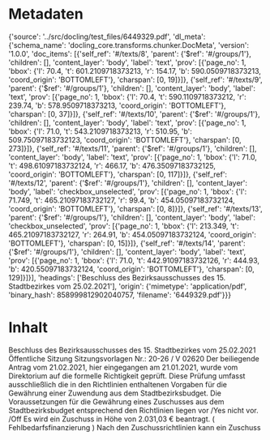 # Metadaten
{'source': '../src/docling/test_files/6449329.pdf', 'dl_meta': {'schema_name': 'docling_core.transforms.chunker.DocMeta', 'version': '1.0.0', 'doc_items': [{'self_ref': '#/texts/8', 'parent': {'$ref': '#/groups/1'}, 'children': [], 'content_layer': 'body', 'label': 'text', 'prov': [{'page_no': 1, 'bbox': {'l': 70.4, 't': 601.2109718373213, 'r': 154.17, 'b': 590.0509718373213, 'coord_origin': 'BOTTOMLEFT'}, 'charspan': [0, 19]}]}, {'self_ref': '#/texts/9', 'parent': {'$ref': '#/groups/1'}, 'children': [], 'content_layer': 'body', 'label': 'text', 'prov': [{'page_no': 1, 'bbox': {'l': 70.4, 't': 590.1109718373212, 'r': 239.74, 'b': 578.9509718373213, 'coord_origin': 'BOTTOMLEFT'}, 'charspan': [0, 37]}]}, {'self_ref': '#/texts/10', 'parent': {'$ref': '#/groups/1'}, 'children': [], 'content_layer': 'body', 'label': 'text', 'prov': [{'page_no': 1, 'bbox': {'l': 71.0, 't': 543.2109718373213, 'r': 510.95, 'b': 509.75097183732123, 'coord_origin': 'BOTTOMLEFT'}, 'charspan': [0, 273]}]}, {'self_ref': '#/texts/11', 'parent': {'$ref': '#/groups/1'}, 'children': [], 'content_layer': 'body', 'label': 'text', 'prov': [{'page_no': 1, 'bbox': {'l': 71.0, 't': 498.61097183732124, 'r': 466.17, 'b': 476.35097183732125, 'coord_origin': 'BOTTOMLEFT'}, 'charspan': [0, 117]}]}, {'self_ref': '#/texts/12', 'parent': {'$ref': '#/groups/1'}, 'children': [], 'content_layer': 'body', 'label': 'checkbox_unselected', 'prov': [{'page_no': 1, 'bbox': {'l': 71.749, 't': 465.21097183732127, 'r': 99.4, 'b': 454.05097183732124, 'coord_origin': 'BOTTOMLEFT'}, 'charspan': [0, 8]}]}, {'self_ref': '#/texts/13', 'parent': {'$ref': '#/groups/1'}, 'children': [], 'content_layer': 'body', 'label': 'checkbox_unselected', 'prov': [{'page_no': 1, 'bbox': {'l': 213.349, 't': 465.21097183732127, 'r': 264.91, 'b': 454.05097183732124, 'coord_origin': 'BOTTOMLEFT'}, 'charspan': [0, 15]}]}, {'self_ref': '#/texts/14', 'parent': {'$ref': '#/groups/1'}, 'children': [], 'content_layer': 'body', 'label': 'text', 'prov': [{'page_no': 1, 'bbox': {'l': 71.0, 't': 442.91097183732126, 'r': 444.93, 'b': 420.55097183732124, 'coord_origin': 'BOTTOMLEFT'}, 'charspan': [0, 129]}]}], 'headings': ['Beschluss des Bezirksausschusses des 15. Stadtbezirkes vom 25.02.2021'], 'origin': {'mimetype': 'application/pdf', 'binary_hash': 858999812902040757, 'filename': '6449329.pdf'}}}

# Inhalt
Beschluss des Bezirksausschusses des 15. Stadtbezirkes vom 25.02.2021
Öffentliche Sitzung
Sitzungsvorlagen Nr.: 20-26 / V 02620
Der beiliegende Antrag vom 21.02.2021, hier eingegangen am 21.01.2021, wurde vom Direktorium auf die formelle Richtigkeit geprüft. Diese Prüfung umfasst ausschließlich die in den Richtlinien enthaltenen Vorgaben für die Gewährung einer Zuwendung aus dem Stadtbezirksbudget.
Die Voraussetzungen für die Gewährung eines Zuschusses aus dem Stadtbezirksbudget entsprechend den Richtlinien liegen
vor /Yes
nicht vor. /Off
Es wird ein Zuschuss in Höhe von 2.031,03 € beantragt. ( Fehlbedarfsfinanzierung ) Nach den Zuschussrichtlinien kann ein Zuschuss